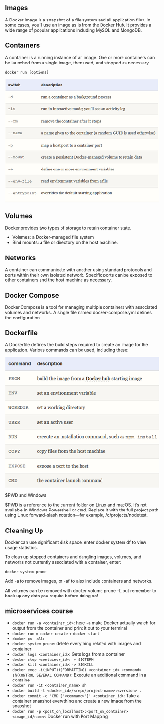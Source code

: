 ## Images

A Docker image is a snapshot of a file system and all application files. In some cases, you’ll use an image as is from the Docker Hub. It provides a wide range of popular applications including MySQL and MongoDB.

## Containers

A container is a running instance of an image. One or more containers can be launched from a single image, then used, and stopped as necessary.

`docker run [options]`

![](../images/docker1.png)

## Volumes

Docker provides two types of storage to retain container state.

- Volumes: a Docker-managed file system
- Bind mounts: a file or directory on the host machine.

## Networks

A container can communicate with another using standard protocols and ports within their own isolated network. Specific ports can be exposed to other containers and the host machine as necessary.

## Docker Compose

Docker Compose is a tool for managing multiple containers with associated volumes and networks. A single file named docker-compose.yml defines the configuration.

## Dockerfile

A Dockerfile defines the build steps required to create an image for the application. Various commands can be used, including these:

![](../images/dockerfile.png)

$PWD and Windows

$PWD is a reference to the current folder on Linux and macOS. It’s not available in Windows Powershell or cmd. Replace it with the full project path using Linux forward-slash notation—for example, /c/projects/nodetest.

## Cleaning Up

Docker can use significant disk space: enter docker system df to view usage statistics.

To clean up stopped containers and dangling images, volumes, and networks not currently associated with a container, enter:

```bash
docker system prune
```
Add -a to remove images, or -af to also include containers and networks.

All volumes can be removed with docker volume prune -f, but remember to back up any data you require before doing so!



## microservices course

- `docker run -a <container_id>`: here `-a` make Docker actually watch for output from the container and print it out to your terminal
- `docker run` = `docker create` + `docker start`
- `docker ps -all`:
- `docker system prune`: delete everything related with images and container
- `docker logs <container_id>`: Gets logs from a container
- `docker stop <container_id>`: `-> SIGTERM`
- `docker kill <container_id>`: `-> SIGKILL`
- `docker exec -i(iNPUT)t(FORMATTING) <container_id> <command> sh(CONTROL SEVERAL COMMAND)`: Execute an additional command in a containe
- `docker run -it <container_name> sh`
- `docker build -t <docker_id>/<repo/project-name>:<version> .`
- `docker commit -c 'CMD ["<command>"]' <container_id>`: Take a container snapshot everything and create a new image from the snapshot 
- `docker run -p <post_on_localhost>:<port_on_container> <image_id/name>`: Docker run with Port Mapping
